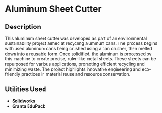 <h1>Aluminum Sheet Cutter</h1>

<h2>Description</h2>
This aluminum sheet cutter was developed as part of an environmental sustainability project aimed at recycling aluminum cans. The process begins with used aluminum cans being crushed using a can crusher, then melted down into a reusable form. Once solidified, the aluminum is processed by this machine to create precise, ruler-like metal sheets. These sheets can be repurposed for various applications, promoting efficient recycling and minimizing waste. The project highlights innovative engineering and eco-friendly practices in material reuse and resource conservation.
<br />


<h2>Utilities Used</h2>

- <b>Solidworks</b>
- <b>Granta EduPack</b>


